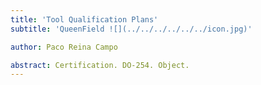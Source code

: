 ```yaml
---
title: 'Tool Qualification Plans'
subtitle: 'QueenField ![](../../../../../../icon.jpg)'

author: Paco Reina Campo

abstract: Certification. DO-254. Object.
---
```

